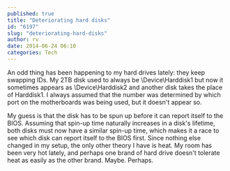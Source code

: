 ```yaml
---
published: true
title: "Deteriorating hard disks"
id: "6197"
slug: "deteriorating-hard-disks"
author: rv
date: 2014-06-24 06:10
categories: Tech
---
```

An odd thing has been happening to my hard drives lately: they keep swapping IDs. My 2TB disk used to always be \Device\Harddisk1 but now it sometimes appears as \Device\Harddisk2 and another disk takes the place of Harddisk1. I always assumed that the number was determined by which port on the motherboards was being used, but it doesn't appear so.

My guess is that the disk has to be spun up before it can report itself to the BIOS. Assuming that spin-up time naturally increases in a disk's lifetime, both disks must now have a similar spin-up time, which makes it a race to see which disk can report itself to the BIOS first. Since nothing else changed in my setup, the only other theory I have is heat. My room has been very hot lately, and perhaps one brand of hard drive doesn't tolerate heat as easily as the other brand. Maybe. Perhaps.
